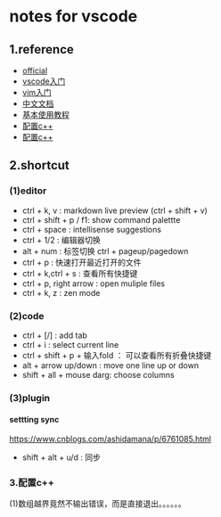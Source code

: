 # notes for vscode

## 1.reference

+ [official](https://code.visualstudio.com/docs/languages/cpp)
+ [vscode入门](https://www.jianshu.com/p/3dda4756eca5)
+ [vim入门](https://feifeiyum.github.io/2017/01/23/vimusage/)
+ [中文文档](https://legacy.gitbook.com/book/jeasonstudio/vscode-cn-doc/details)
+ [基本使用教程](https://www.w3cschool.cn/visualstudiocode/)
+ [配置c++](https://www.zhihu.com/question/30315894)
+ [配置c++](https://blog.csdn.net/qq_32126633/article/details/78838554)

## 2.shortcut

### (1)editor

+ ctrl + k, v : markdown live preview (ctrl + shift + v)
+ ctrl + shift + p / f1: show command palettte
+ ctrl + space : intellisense suggestions
+ ctrl + 1/2 : 编辑器切换
+ alt + num : 标签切换 ctrl + pageup/pagedown
+ ctrl + p : 快速打开最近打开的文件
+ ctrl + k,ctrl + s : 查看所有快捷键
+ ctrl + p, right arrow : open muliple files
+ ctrl + k, z : zen mode

### (2)code

+ ctrl + [/] : add tab
+ ctrl + i : select current line
+ ctrl + shift + p + 输入fold ： 可以查看所有折叠快捷键
+ alt + arrow up/down : move one line up or down
+ shift + all + mouse darg: choose columns

### (3)plugin  

#### settting sync

<https://www.cnblogs.com/ashidamana/p/6761085.html>

+ shift + alt + u/d : 同步

### 3.配置c++

(1)数组越界竟然不输出错误，而是直接退出。。。。。。